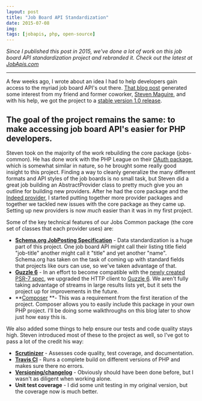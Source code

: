 ```yaml
---
layout: post
title: "Job Board API Standardization"
date: 2015-07-08
img: 
tags: [jobapis, php, open-source]
---
```

*Since I published this post in 2015, we've done a lot of work on this job board API standardization project and rebranded it. Check out the latest at [JobApis.com](https://www.jobapis.com/)*

-----

A few weeks ago, I wrote about an idea I had to help developers gain access to the myriad job board API's out there. [That blog post](/posts/php-job-search-api-clients) generated some interest from my friend and former coworker, [Steven Maguire](https://github.com/stevenmaguire), and with his help, we got the project to a [stable version 1.0 release](https://github.com/jobapis/jobs-common/tree/1.0.0). 

## The goal of the project remains the same: to make accessing job board API's easier for PHP developers.

Steven took on the majority of the work rebuilding the core package (jobs-common). He has done work with the PHP League on their [OAuth package](https://github.com/thephpleague/oauth2-client), which is somewhat similar in nature, so he brought some really good insight to this project. Finding a way to cleanly generalize the many different formats and API styles of the job boards is no small task, but Steven did a great job building an AbstractProvider class to pretty much give you an outline for building new providers. After he had the core package and the [Indeed provider](https://github.com/jobapis/jobs-indeed), I started putting together more provider packages and together we tackled new issues with the core package as they came up. Setting up new providers is now _much_ easier than it was in my first project.

Some of the key technical features of our Jobs Common package (the core set of classes that each provider uses) are:

*   [**Schema.org JobPosting Specification**](http://schema.org/JobPosting) - Data standardization is a huge part of this project. One job board API might call their listing title field "job-title" another might call it "title" and yet another "name". Schema.org has taken on the task of coming up with standard fields that projects like ours can use, so we've taken advantage of that.
*   [**Guzzle 6**](http://guzzle.readthedocs.org/en/latest/) - In an effort to become compatible with the [newly created PSR-7 spec](http://www.php-fig.org/psr/psr-7/), we upgraded the HTTP client to [Guzzle 6](https://github.com/guzzle/guzzle/releases/tag/6.0.0). We aren't fully taking advantage of streams in large results lists yet, but it sets the project up for improvements in the future.
*   **[Composer](https://getcomposer.org/) **- This was a requirement from the first iteration of the project. Composer allows you to easily include this package in your own PHP project. I'll be doing some walkthroughs on this blog later to show just how easy this is.

We also added some things to help ensure our tests and code quality stays high. Steven introduced most of these to the project as well, so I've got to pass a lot of the credit his way:

*   **[Scrutinizer](https://scrutinizer-ci.com/)** - Assesses code quality, test coverage, and documentation.
*   **[Travis CI](https://travis-ci.org/)** - Runs a complete build on different versions of PHP and makes sure there no errors.
*   **[Versioning/changelog](https://github.com/JobBrander/jobs-common/blob/master/CHANGELOG.md)** - Obviously should have been done before, but I wasn't as diligent when working alone.
*   **Unit test coverage** - I did some unit testing in my original version, but the coverage now is much better.
